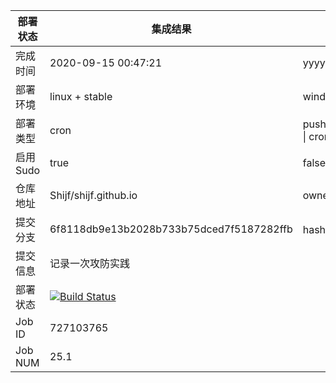 


部署状态 | 集成结果 | 参考值
---|---|---
完成时间 | 2020-09-15 00:47:21 | yyyy-mm-dd hh:mm:ss
部署环境 | linux + stable | window \| linux + stable
部署类型 | cron | push \| pull_request \| api \| cron
启用Sudo | true | false \| true
仓库地址 | Shijf/shijf.github.io | owner_name/repo_name
提交分支 | 6f8118db9e13b2028b733b75dced7f5187282ffb | hash 16位
提交信息 | 记录一次攻防实践 |
部署状态 | [![Build Status](https://travis-ci.org/Shijf/shijf.github.io.svg?branch=hexo)](https://travis-ci.org/Shijf/shijf.github.io)
Job ID   | 727103765 |
Job NUM  | 25.1 |
